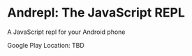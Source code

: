 Andrepl: The JavaScript REPL
=================

A JavaScript repl for your Android phone

Google Play Location: TBD
